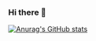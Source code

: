 ### Hi there 👋
[![Anurag's GitHub stats](https://github-readme-stats.vercel.app/api?username=berserkware)](https://github.com/anuraghazra/github-readme-stats)
<!--
**Berserkware/Berserkware** is a ✨ _special_ ✨ repository because its `README.md` (this file) appears on your GitHub profile.

Here are some ideas to get you started:

- 🔭 I’m currently working on ...
- 🌱 I’m currently learning ...
- 👯 I’m looking to collaborate on ...
- 🤔 I’m looking for help with ...
- 💬 Ask me about ...
- 📫 How to reach me: ...
- 😄 Pronouns: ...
- ⚡ Fun fact: ...
-->

